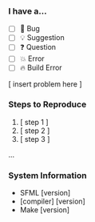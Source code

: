 <!--
	Hiya! Thanks for reporting an issue. These comments give a step-by-step
	process for how to report an issue. Make sure you've read the Code of
	Conduct and Contributing Guide first.

	Also, anything inside of these tags are considered comments. You
	can scrap them if you want, but they won't appear.
-->
### I have a...  
<!-- Select the checkmark which works best by putting an asterisk (*) inside. -->
- [ ] :bug: Bug
- [ ] :bulb: Suggestion
- [ ] :question: Question
- [ ] :boom: Error
- [ ] :fire: Build Error

<!-- Put your problem in the area below. Make sure you give a lot of details. -->
[ insert problem here ]

### Steps to Reproduce
<!-- When did the problem start? How can we reproduce? -->
1. [ step 1 ]
2. [ step 2 ]
3. [ step 3 ]

...

### System Information
<!-- Remove the comments from the line for what is applicable.
     Fill out the information. -->

<!-- * Windows [version] [build] ([servicepack if applicable]) -->
<!-- * macOS [version] -->
<!-- * [distro] [GNU/]Linux [stream (Jessie, testing, etc.)] [version or day of last update] -->
<!-- * [OS name] [version] -->

<!-- * X.org [version] -->
<!-- * Wayland [version] -->

<!-- * Git Bash [version] -->
<!-- * /bin/sh points to [location] -->

<!-- Now just fill out the information. -->
* SFML [version]
* [compiler]&nbsp;[version]
* Make [version]

<!-- Remove this line and fill out the following if it's a build error.
### Build Log
```
[paste here]
```

<!-- You're all done! -->
